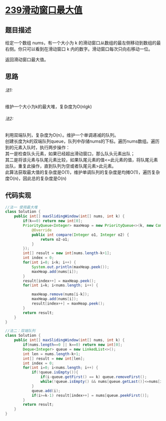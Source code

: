 # [239滑动窗口最大值][title]
## 题目描述
给定一个数组 nums，有一个大小为 k 的滑动窗口从数组的最左侧移动到数组的最右侧。你只可以看到在滑动窗口 k 内的数字。滑动窗口每次只向右移动一位。

返回滑动窗口最大值。
## 思路
###### 法1:
维护一个大小为k的最大堆，复杂度为O(nlgk)  
###### 法2:
利用双端队列，复杂度为O(n）。维护一个单调递减的队列。  
创建长度为k的双端队列queue，队列中存储nums的下标。遍历nums数组。遍历到的元素入队时，执行两步操作：  
其一是检查队头元素，如果已经超出滑动窗口，那么队头元素出队；  
其二是将该元素与队尾元素比较，如果队尾元素的值<=此元素的值，将队尾元素出队，重复此操作，直到队列为空或者队尾元素>此元素。  
此算法获取最大值的复杂度是O(1)，维护单调队列的复杂度是均摊O(1)，遍历复杂度O(n)，因此总的复杂度是O(n)
## 代码实现
```java
//法一 使用最大堆
class Solution {
    public int[] maxSlidingWindow(int[] nums, int k) {
        if(k==0) return new int[0];
        PriorityQueue<Integer> maxHeap = new PriorityQueue<>(k, new Comparator<Integer>() {
            @Override
            public int compare(Integer o1, Integer o2) {
                return o2-o1;
            }
        });
        int[] result = new int[nums.length-k+1];
        int index = 0;
        for(int i=0; i<k; i++) {
            System.out.println(maxHeap.peek());
            maxHeap.add(nums[i]);
        }
        result[index++] = maxHeap.peek();
        for(int i=k; i<nums.length; i++) {

            maxHeap.remove(nums[i-k]);
            maxHeap.add(nums[i]);
            result[index++] = maxHeap.peek();
        }
        return result;
    }
}
```
```java
//法二：双端队列
class Solution {
    public int[] maxSlidingWindow(int[] nums, int k) {
        if(nums.length==0 || k==0) return new int[0];
        Deque<Integer> queue = new LinkedList<>();
        int len = nums.length-k+1;
        int[] result = new int[len];
        int index = 0;
        for(int i=0; i<nums.length; i++) {
            if(!queue.isEmpty()){
                if(i-queue.getFirst() == k) queue.removeFirst();
                while(!queue.isEmpty() && nums[queue.getLast()]<=nums[i]) queue.removeLast();
            }
            queue.add(i);
            if(i>=k-1) result[index++] = nums[queue.peekFirst()];
        }
        return result;
    }
}
```
[title]:https://leetcode-cn.com/problems/sliding-window-maximum/
